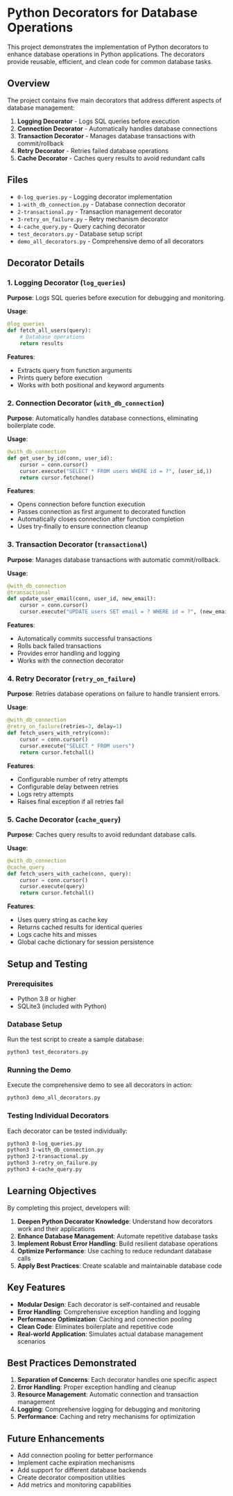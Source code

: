 # Python Decorators for Database Operations

This project demonstrates the implementation of Python decorators to enhance database operations in Python applications. The decorators provide reusable, efficient, and clean code for common database tasks.

## Overview

The project contains five main decorators that address different aspects of database management:

1. **Logging Decorator** - Logs SQL queries before execution
2. **Connection Decorator** - Automatically handles database connections
3. **Transaction Decorator** - Manages database transactions with commit/rollback
4. **Retry Decorator** - Retries failed database operations
5. **Cache Decorator** - Caches query results to avoid redundant calls

## Files

- `0-log_queries.py` - Logging decorator implementation
- `1-with_db_connection.py` - Database connection decorator
- `2-transactional.py` - Transaction management decorator
- `3-retry_on_failure.py` - Retry mechanism decorator
- `4-cache_query.py` - Query caching decorator
- `test_decorators.py` - Database setup script
- `demo_all_decorators.py` - Comprehensive demo of all decorators

## Decorator Details

### 1. Logging Decorator (`log_queries`)

**Purpose**: Logs SQL queries before execution for debugging and monitoring.

**Usage**:
```python
@log_queries
def fetch_all_users(query):
    # Database operations
    return results
```

**Features**:
- Extracts query from function arguments
- Prints query before execution
- Works with both positional and keyword arguments

### 2. Connection Decorator (`with_db_connection`)

**Purpose**: Automatically handles database connections, eliminating boilerplate code.

**Usage**:
```python
@with_db_connection
def get_user_by_id(conn, user_id):
    cursor = conn.cursor()
    cursor.execute("SELECT * FROM users WHERE id = ?", (user_id,))
    return cursor.fetchone()
```

**Features**:
- Opens connection before function execution
- Passes connection as first argument to decorated function
- Automatically closes connection after function completion
- Uses try-finally to ensure connection cleanup

### 3. Transaction Decorator (`transactional`)

**Purpose**: Manages database transactions with automatic commit/rollback.

**Usage**:
```python
@with_db_connection
@transactional
def update_user_email(conn, user_id, new_email):
    cursor = conn.cursor()
    cursor.execute("UPDATE users SET email = ? WHERE id = ?", (new_email, user_id))
```

**Features**:
- Automatically commits successful transactions
- Rolls back failed transactions
- Provides error handling and logging
- Works with the connection decorator

### 4. Retry Decorator (`retry_on_failure`)

**Purpose**: Retries database operations on failure to handle transient errors.

**Usage**:
```python
@with_db_connection
@retry_on_failure(retries=3, delay=1)
def fetch_users_with_retry(conn):
    cursor = conn.cursor()
    cursor.execute("SELECT * FROM users")
    return cursor.fetchall()
```

**Features**:
- Configurable number of retry attempts
- Configurable delay between retries
- Logs retry attempts
- Raises final exception if all retries fail

### 5. Cache Decorator (`cache_query`)

**Purpose**: Caches query results to avoid redundant database calls.

**Usage**:
```python
@with_db_connection
@cache_query
def fetch_users_with_cache(conn, query):
    cursor = conn.cursor()
    cursor.execute(query)
    return cursor.fetchall()
```

**Features**:
- Uses query string as cache key
- Returns cached results for identical queries
- Logs cache hits and misses
- Global cache dictionary for session persistence

## Setup and Testing

### Prerequisites
- Python 3.8 or higher
- SQLite3 (included with Python)

### Database Setup
Run the test script to create a sample database:
```bash
python3 test_decorators.py
```

### Running the Demo
Execute the comprehensive demo to see all decorators in action:
```bash
python3 demo_all_decorators.py
```

### Testing Individual Decorators
Each decorator can be tested individually:
```bash
python3 0-log_queries.py
python3 1-with_db_connection.py
python3 2-transactional.py
python3 3-retry_on_failure.py
python3 4-cache_query.py
```

## Learning Objectives

By completing this project, developers will:

1. **Deepen Python Decorator Knowledge**: Understand how decorators work and their applications
2. **Enhance Database Management**: Automate repetitive database tasks
3. **Implement Robust Error Handling**: Build resilient database operations
4. **Optimize Performance**: Use caching to reduce redundant database calls
5. **Apply Best Practices**: Create scalable and maintainable database code

## Key Features

- **Modular Design**: Each decorator is self-contained and reusable
- **Error Handling**: Comprehensive exception handling and logging
- **Performance Optimization**: Caching and connection pooling
- **Clean Code**: Eliminates boilerplate and repetitive code
- **Real-world Application**: Simulates actual database management scenarios

## Best Practices Demonstrated

1. **Separation of Concerns**: Each decorator handles one specific aspect
2. **Error Handling**: Proper exception handling and cleanup
3. **Resource Management**: Automatic connection and transaction management
4. **Logging**: Comprehensive logging for debugging and monitoring
5. **Performance**: Caching and retry mechanisms for optimization

## Future Enhancements

- Add connection pooling for better performance
- Implement cache expiration mechanisms
- Add support for different database backends
- Create decorator composition utilities
- Add metrics and monitoring capabilities 